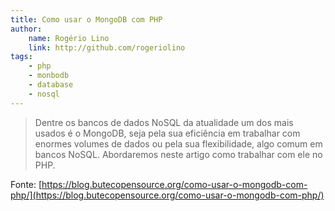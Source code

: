 ```yaml
---
title: Como usar o MongoDB com PHP
author:
    name: Rogério Lino
    link: http://github.com/rogeriolino
tags:
    - php
    - monbodb
    - database
    - nosql
---
```


>Dentre os bancos de dados NoSQL da atualidade um dos mais usados é o MongoDB, seja pela sua eficiência em trabalhar com enormes volumes de dados ou pela sua flexibilidade, algo comum em bancos NoSQL. Abordaremos neste artigo como trabalhar com ele no PHP.

Fonte: [https://blog.butecopensource.org/como-usar-o-mongodb-com-php/](https://blog.butecopensource.org/como-usar-o-mongodb-com-php/)
